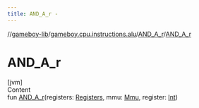 ```yaml
---
title: AND_A_r -
---
```

//[gameboy-lib](../../index.md)/[gameboy.cpu.instructions.alu](../index.md)/[AND_A_r](index.md)/[AND_A_r](-a-n-d_-a_r.md)



# AND_A_r  
[jvm]  
Content  
fun [AND_A_r](-a-n-d_-a_r.md)(registers: [Registers](../../gameboy.cpu/-registers/index.md), mmu: [Mmu](../../gameboy.memory/-mmu/index.md), register: [Int](https://kotlinlang.org/api/latest/jvm/stdlib/kotlin/-int/index.html))  



